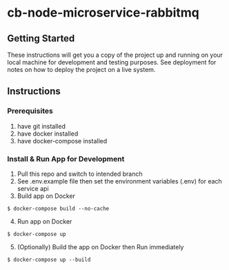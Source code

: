 # cb-node-microservice-rabbitmq

## Getting Started

These instructions will get you a copy of the project up and running on your local machine for development and testing purposes. See deployment for notes on how to deploy the project on a live system.

## Instructions

### Prerequisites

1. have git installed
2. have docker installed
3. have docker-compose installed

### Install & Run App for Development

1. Pull this repo and switch to intended branch
2. See .env.example file then set the environment variables (.env) for each service api
3. Build app on Docker

```
$ docker-compose build --no-cache
```

4. Run app on Docker

```
$ docker-compose up
```

5. (Optionally) Build the app on Docker then Run immediately

```
$ docker-compose up --build
```
